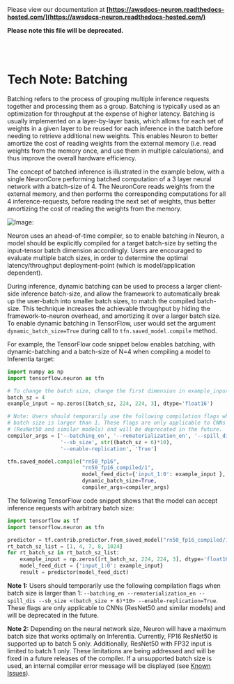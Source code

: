 </br>
</br>

Please view our documentation at **[https://awsdocs-neuron.readthedocs-hosted.com/](https://awsdocs-neuron.readthedocs-hosted.com/)** 

**Please note this file will be deprecated.**

</br>
</br>



# Tech Note: Batching

Batching refers to the process of grouping multiple inference requests together and processing them as a group. Batching is typically used as an optimization for throughput at the expense of higher latency. Batching is usually implemented on a layer-by-layer basis, which allows for each set of weights in a given layer to be reused for each inference in the batch before needing to retrieve additional new weights. This enables Neuron to better amortize the cost of reading weights from the external memory (i.e. read weights from the memory once, and use them in multiple calculations), and thus improve the overall hardware efficiency.

The concept of batched inference is illustrated in the example below, with a single NeuronCore performing batched computation of a 3 layer neural network with a batch-size of 4. The NeuronCore reads weights from the external memory, and then performs the corresponding computations for all 4 inference-requests, before reading the next set of weights, thus better amortizing the cost of reading the weights from the memory.

![Image:](./images/NeuronCoreBatching.png)


Neuron uses an ahead-of-time compiler, so to enable batching in Neuron, a model should be explicitly compiled for a target batch-size by setting the input-tensor batch dimension accordingly. Users are encouraged to evaluate multiple batch sizes, in order to determine the optimal latency/throughput deployment-point (which is model/application dependent).

During inference, dynamic batching can be used to process a larger client-side inference batch-size, and allow the framework to automatically break up the user-batch into smaller batch sizes, to match the compiled batch-size. This technique increases the achievable throughput by hiding the framework-to-neuron overhead, and amortizing it over a larger batch size. To enable dynamic batching in TensorFlow, user would set the argument `dynamic_batch_size=True` during call to `tfn.saved_model.compile` method.

For example, the TensorFlow code snippet below enables batching, with dynamic-batching and a batch-size of N=4 when compiling a model to Inferentia target:

```python
import numpy as np
import tensorflow.neuron as tfn

# To change the batch size, change the first dimension in example_input
batch_sz = 4
example_input = np.zeros([batch_sz, 224, 224, 3], dtype='float16')

# Note: Users should temporarily use the following compilation flags when
# batch size is larger than 1. These flags are only applicable to CNNs
# (ResNet50 and similar models) and will be deprecated in the future.
compiler_args = ['--batching_en', '--rematerialization_en', '--spill_dis',
                 '--sb_size', str((batch_sz + 6)*10),
                 '--enable-replication', 'True']

tfn.saved_model.compile("rn50_fp16",
                        "rn50_fp16_compiled/1",
                        model_feed_dict={'input_1:0': example_input },
                        dynamic_batch_size=True,
                        compiler_args=compiler_args)
```

The following TensorFlow code snippet shows that the model can accept inference requests with arbitrary batch size:

```python
import tensorflow as tf
import tensorflow.neuron as tfn

predictor = tf.contrib.predictor.from_saved_model("rn50_fp16_compiled/1")
rt_batch_sz_list = [1, 4, 7, 8, 1024]
for rt_batch_sz in rt_batch_sz_list:
    example_input = np.zeros([rt_batch_sz, 224, 224, 3], dtype='float16')
    model_feed_dict = {'input_1:0': example_input}
    result = predictor(model_feed_dict)
```

**Note 1:** Users should temporarily use the following compilation flags when batch size is larger than 1: `--batching_en --rematerialization_en --spill_dis --sb_size <(batch_size + 6)*10> --enable-replication=True`. These flags are only applicable to CNNs (ResNet50 and similar models) and will be deprecated in the future.

**Note 2:** Depending on the neural network size, Neuron will have a maximum batch size that works optimally on Inferentia. Currently, FP16 ResNet50 is supported up to batch 5 only. Additionally, ResNet50 with FP32 input is limited to batch 1 only. These limitations are being addressed and will be fixed in a future releases of the compiler.  If a unsupported batch size is used, an internal compiler error message will be displayed (see [Known Issues](./performance-tuning.md#known-issues)).
